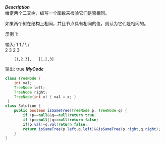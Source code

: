 ***Description***<br>
给定两个二叉树，编写一个函数来检验它们是否相同。

如果两个树在结构上相同，并且节点具有相同的值，则认为它们是相同的。

示例 1:

输入:       1         1
          / \       / \
         2   3     2   3

        [1,2,3],   [1,2,3]

输出: true
***MyCode***<br>
```java
class TreeNode {
    int val;
    TreeNode left;
    TreeNode right;
    TreeNode(int x) { val = x; }
 }
class Solution {
    public boolean isSameTree(TreeNode p, TreeNode q) {
        if (p==null&&q==null)return true;
        if (p==null||q==null)return false;
        if(p.val!=q.val)return false;
        return isSameTree(p.left,q.left)&&isSameTree(p.right,q.right);
    }
}